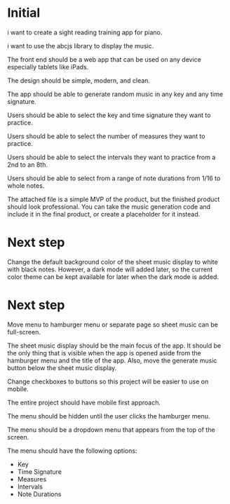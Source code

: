 # Initial
i want to create a sight reading training app for piano.

i want to use the abcjs library to display the music.

The front end should be a web app that can be used on any device especially tablets like iPads.

The design should be simple, modern, and clean.

The app should be able to generate random music in any key and any time signature.

Users should be able to select the key and time signature they want to practice.

Users should be able to select the number of measures they want to practice.

Users should be able to select the intervals they want to practice from a 2nd to an 8th.

Users should be able to select from a range of note durations from 1/16 to whole notes.

The attached file is a simple MVP of the product, but the finished product should look professional. You can take the music generation code and include it in the final product, or create a placeholder for it instead.

# Next step
Change the default background color of the sheet music display to white with black notes. However, a dark mode will added later, so the current color theme can be kept available for later when the dark mode is added.

# Next step
Move menu to hamburger menu or separate page so sheet music can be full-screen.

The sheet music display should be the main focus of the app. It should be the only thing that is visible when the app is opened aside from the hamburger menu and the title of the app. Also, move the generate music button below the sheet music display.

Change checkboxes to buttons so this project will be easier to use on mobile.

The entire project should have mobile first approach.

The menu should be hidden until the user clicks the hamburger menu.

The menu should be a dropdown menu that appears from the top of the screen.

The menu should have the following options:

- Key
- Time Signature
- Measures
- Intervals
- Note Durations
